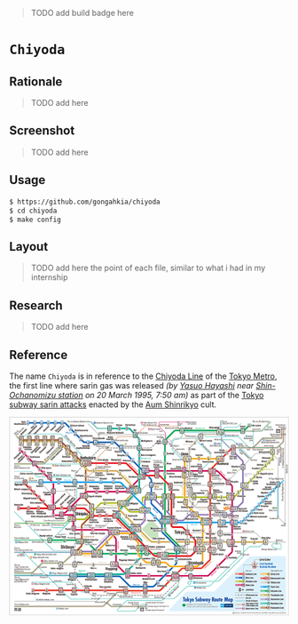 > TODO add build badge here

# `Chiyoda`

## Rationale

> TODO add here

## Screenshot

> TODO add here

## Usage

```console
$ https://github.com/gongahkia/chiyoda
$ cd chiyoda
$ make config
```

## Layout

> TODO add here the point of each file, similar to what i had in my internship

## Research

> TODO add here

## Reference

The name `Chiyoda` is in reference to the [Chiyoda Line](https://en.wikipedia.org/wiki/Tokyo_Metro_Chiyoda_Line) of the [Tokyo Metro](https://www.tokyometro.jp/en/index.html), the first line where sarin gas was released *(by [Yasuo Hayashi](https://en.wikipedia.org/wiki/Lin_Tainan) near [Shin-Ochanomizu station](https://en.wikipedia.org/wiki/Shin-ochanomizu_Station) on 20 March 1995, 7:50 am)* as part of the [Tokyo subway sarin attacks](https://en.wikipedia.org/wiki/Tokyo_subway_sarin_attack) enacted by the [Aum Shinrikyo](https://en.wikipedia.org/wiki/Aum_Shinrikyo) cult.

![](./asset/logo/map.png)